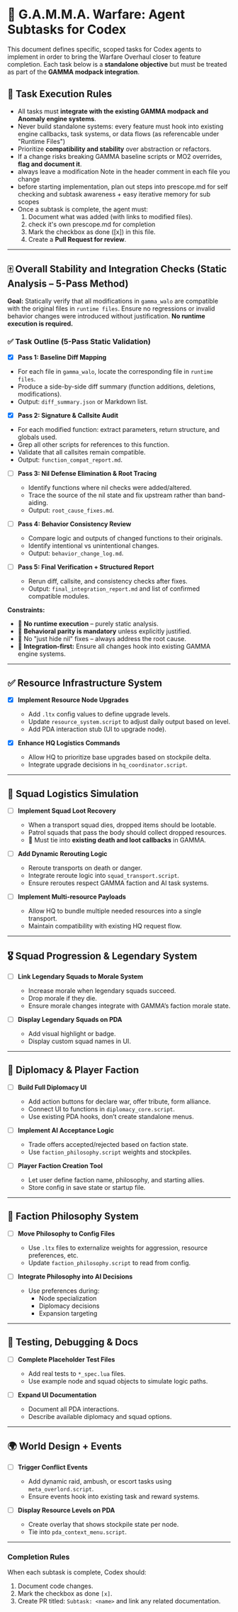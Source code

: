 # 🧠 G.A.M.M.A. Warfare: Agent Subtasks for Codex

This document defines specific, scoped tasks for Codex agents to implement in order to bring the Warfare Overhaul closer to feature completion. Each task below is a **standalone objective** but must be treated as part of the **GAMMA modpack integration**.  

## 📜 Task Execution Rules  
- All tasks must **integrate with the existing GAMMA modpack and Anomaly engine systems**.  
- Never build standalone systems: every feature must hook into existing engine callbacks, task systems, or data flows (as referencable under "Runtime Files")
- Prioritize **compatibility and stability** over abstraction or refactors.  
- If a change risks breaking GAMMA baseline scripts or MO2 overrides, **flag and document it**.
- always leave a modification Note in the header comment in each file you change
- before starting implementation, plan out steps into prescope.md for self checking and subtask awareness + easy iterative memory for sub scopes
- Once a subtask is complete, the agent must:  
  1. Document what was added (with links to modified files).
  2. check it's own prescope.md for completion  
  3. Mark the checkbox as done ([x]) in this file.
  4. Create a **Pull Request for review**.  

---

## 🀄 Overall Stability and Integration Checks (Static Analysis – 5-Pass Method)

**Goal:** Statically verify that all modifications in `gamma_walo` are compatible with the original files in `runtime files`. Ensure no regressions or invalid behavior changes were introduced without justification. **No runtime execution is required.**  

### ✅ Task Outline (5-Pass Static Validation)
 - [x] **Pass 1: Baseline Diff Mapping**
  - For each file in `gamma_walo`, locate the corresponding file in `runtime files`.  
  - Produce a side-by-side diff summary (function additions, deletions, modifications).  
  - Output: `diff_summary.json` or Markdown list.  

 - [x] **Pass 2: Signature & Callsite Audit**
  - For each modified function: extract parameters, return structure, and globals used.  
  - Grep all other scripts for references to this function.  
  - Validate that all callsites remain compatible.  
  - Output: `function_compat_report.md`.  

- [ ] **Pass 3: Nil Defense Elimination & Root Tracing**
  - Identify functions where nil checks were added/altered.  
  - Trace the source of the nil state and fix upstream rather than band-aiding.  
  - Output: `root_cause_fixes.md`.  

- [ ] **Pass 4: Behavior Consistency Review**  
  - Compare logic and outputs of changed functions to their originals.  
  - Identify intentional vs unintentional changes.  
  - Output: `behavior_change_log.md`.  

- [ ] **Pass 5: Final Verification + Structured Report**  
  - Rerun diff, callsite, and consistency checks after fixes.  
  - Output: `final_integration_report.md` and list of confirmed compatible modules.  

**Constraints:**  
- 🚫 **No runtime execution** – purely static analysis.  
- 🧠 **Behavioral parity is mandatory** unless explicitly justified.  
- 🧽 No "just hide nil" fixes – always address the root cause.  
- 🔗 **Integration-first:** Ensure all changes hook into existing GAMMA engine systems.

---

## ✅ Resource Infrastructure System

- [x] **Implement Resource Node Upgrades**  
  - Add `.ltx` config values to define upgrade levels.  
  - Update `resource_system.script` to adjust daily output based on level.  
  - Add PDA interaction stub (UI to upgrade node).  

- [x] **Enhance HQ Logistics Commands**  
  - Allow HQ to prioritize base upgrades based on stockpile delta.  
  - Integrate upgrade decisions in `hq_coordinator.script`.  

---

## 🚚 Squad Logistics Simulation

- [ ] **Implement Squad Loot Recovery**  
  - When a transport squad dies, dropped items should be lootable.  
  - Patrol squads that pass the body should collect dropped resources.  
  - 🔗 Must tie into **existing death and loot callbacks** in GAMMA.  

- [ ] **Add Dynamic Rerouting Logic**  
  - Reroute transports on death or danger.  
  - Integrate reroute logic into `squad_transport.script`.  
  - Ensure reroutes respect GAMMA faction and AI task systems.  

- [ ] **Implement Multi-resource Payloads**  
  - Allow HQ to bundle multiple needed resources into a single transport.  
  - Maintain compatibility with existing HQ request flow.

---

## 🎖️ Squad Progression & Legendary System

- [ ] **Link Legendary Squads to Morale System**  
  - Increase morale when legendary squads succeed.  
  - Drop morale if they die.  
  - Ensure morale changes integrate with GAMMA’s faction morale state.  

- [ ] **Display Legendary Squads on PDA**  
  - Add visual highlight or badge.  
  - Display custom squad names in UI.  

---

## 🤝 Diplomacy & Player Faction

- [ ] **Build Full Diplomacy UI**  
  - Add action buttons for declare war, offer tribute, form alliance.  
  - Connect UI to functions in `diplomacy_core.script`.  
  - Use existing PDA hooks, don’t create standalone menus.  

- [ ] **Implement AI Acceptance Logic**  
  - Trade offers accepted/rejected based on faction state.  
  - Use `faction_philosophy.script` weights and stockpiles.  

- [ ] **Player Faction Creation Tool**  
  - Let user define faction name, philosophy, and starting allies.  
  - Store config in save state or startup file.  

---

## 🧠 Faction Philosophy System

- [ ] **Move Philosophy to Config Files**  
  - Use `.ltx` files to externalize weights for aggression, resource preferences, etc.  
  - Update `faction_philosophy.script` to read from config.  

- [ ] **Integrate Philosophy into AI Decisions**  
  - Use preferences during:  
    - Node specialization  
    - Diplomacy decisions  
    - Expansion targeting  

---

## 🔧 Testing, Debugging & Docs

- [ ] **Complete Placeholder Test Files**  
  - Add real tests to `*_spec.lua` files.  
  - Use example node and squad objects to simulate logic paths.  

- [ ] **Expand UI Documentation**  
  - Document all PDA interactions.  
  - Describe available diplomacy and squad options.  

---

## 🌍 World Design + Events

- [ ] **Trigger Conflict Events**  
  - Add dynamic raid, ambush, or escort tasks using `meta_overlord.script`.  
  - Ensure events hook into existing task and reward systems.  

- [ ] **Display Resource Levels on PDA**  
  - Create overlay that shows stockpile state per node.  
  - Tie into `pda_context_menu.script`.  

---

### Completion Rules  
When each subtask is complete, Codex should:  
1. Document code changes.  
2. Mark the checkbox as done `[x]`.  
3. Create PR titled: `Subtask: <name>` and link any related documentation.  
